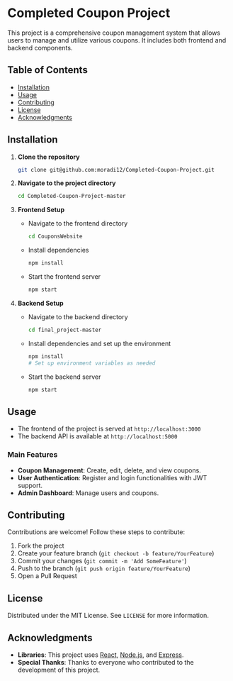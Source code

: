 
# Completed Coupon Project

This project is a comprehensive coupon management system that allows users to manage and utilize various coupons. It includes both frontend and backend components.

## Table of Contents
- [Installation](#installation)
- [Usage](#usage)
- [Contributing](#contributing)
- [License](#license)
- [Acknowledgments](#acknowledgments)

## Installation

1. **Clone the repository**
   ```sh
   git clone git@github.com:moradi12/Completed-Coupon-Project.git
   ```

2. **Navigate to the project directory**
   ```sh
   cd Completed-Coupon-Project-master
   ```

3. **Frontend Setup**
   - Navigate to the frontend directory
     ```sh
     cd CouponsWebsite
     ```
   - Install dependencies
     ```sh
     npm install
     ```
   - Start the frontend server
     ```sh
     npm start
     ```

4. **Backend Setup**
   - Navigate to the backend directory
     ```sh
     cd final_project-master
     ```
   - Install dependencies and set up the environment
     ```sh
     npm install
     # Set up environment variables as needed
     ```
   - Start the backend server
     ```sh
     npm start
     ```

## Usage

- The frontend of the project is served at `http://localhost:3000`
- The backend API is available at `http://localhost:5000`

### Main Features
- **Coupon Management**: Create, edit, delete, and view coupons.
- **User Authentication**: Register and login functionalities with JWT support.
- **Admin Dashboard**: Manage users and coupons.

## Contributing

Contributions are welcome! Follow these steps to contribute:

1. Fork the project
2. Create your feature branch (`git checkout -b feature/YourFeature`)
3. Commit your changes (`git commit -m 'Add SomeFeature'`)
4. Push to the branch (`git push origin feature/YourFeature`)
5. Open a Pull Request

## License

Distributed under the MIT License. See `LICENSE` for more information.

## Acknowledgments

- **Libraries**: This project uses [React](https://reactjs.org/), [Node.js](https://nodejs.org/), and [Express](https://expressjs.com/).
- **Special Thanks**: Thanks to everyone who contributed to the development of this project.
